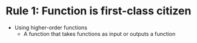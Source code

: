 # Rule 1: Function is first-class citizen
- Using higher-order functions
    - A function that takes functions as input or outputs a function
